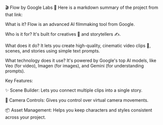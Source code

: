 🎬 Flow by Google Labs 🧪
Here is a markdown summary of the project from that link:

What is it? Flow is an advanced AI filmmaking tool from Google.

Who is it for? It's built for creatives 🎨 and storytellers ✍️.

What does it do? It lets you create high-quality, cinematic video clips 🎥, scenes, and stories using simple text prompts.

What technology does it use? It's powered by Google's top AI models, like Veo (for video), Imagen (for images), and Gemini (for understanding prompts).

Key Features:

✨ Scene Builder: Lets you connect multiple clips into a single story.

📸 Camera Controls: Gives you control over virtual camera movements.

📦 Asset Management: Helps you keep characters and styles consistent across your project.
